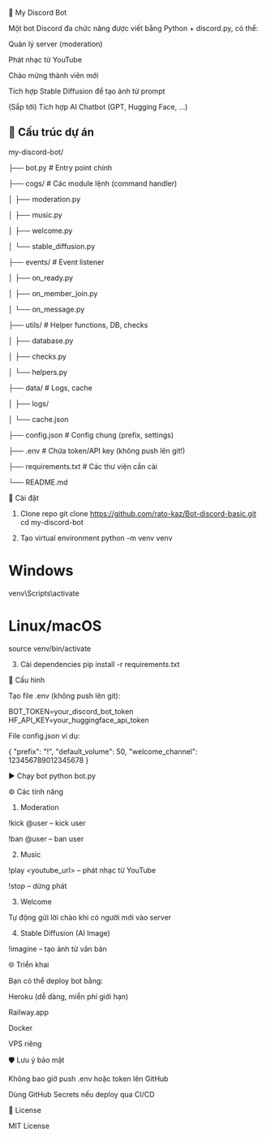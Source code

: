 🤖 My Discord Bot

Một bot Discord đa chức năng được viết bằng Python + discord.py, có thể:

Quản lý server (moderation)

Phát nhạc từ YouTube

Chào mừng thành viên mới

Tích hợp Stable Diffusion để tạo ảnh từ prompt

(Sắp tới) Tích hợp AI Chatbot (GPT, Hugging Face, …)

## 📂 Cấu trúc dự án
my-discord-bot/

├── bot.py # Entry point chính

├── cogs/ # Các module lệnh (command handler)

│ ├── moderation.py

│ ├── music.py

│ ├── welcome.py

│ └── stable_diffusion.py

├── events/ # Event listener

│ ├── on_ready.py

│ ├── on_member_join.py

│ └── on_message.py

├── utils/ # Helper functions, DB, checks

│ ├── database.py

│ ├── checks.py

│ └── helpers.py

├── data/ # Logs, cache

│ ├── logs/

│ └── cache.json

├── config.json # Config chung (prefix, settings)

├── .env # Chứa token/API key (không push lên git!)

├── requirements.txt # Các thư viện cần cài

└── README.md


🚀 Cài đặt
1. Clone repo
git clone https://github.com/rato-kaz/Bot-discord-basic.git
cd my-discord-bot

2. Tạo virtual environment
python -m venv venv
# Windows
venv\Scripts\activate
# Linux/macOS
source venv/bin/activate

3. Cài dependencies
pip install -r requirements.txt

🔑 Cấu hình

Tạo file .env (không push lên git):

BOT_TOKEN=your_discord_bot_token
HF_API_KEY=your_huggingface_api_token


File config.json ví dụ:

{
  "prefix": "!",
  "default_volume": 50,
  "welcome_channel": 123456789012345678
}

▶️ Chạy bot
python bot.py

⚙️ Các tính năng
1. Moderation

!kick @user – kick user

!ban @user – ban user

2. Music

!play <youtube_url> – phát nhạc từ YouTube

!stop – dừng phát

3. Welcome

Tự động gửi lời chào khi có người mới vào server

4. Stable Diffusion (AI Image)

!imagine <prompt> – tạo ảnh từ văn bản

🌐 Triển khai

Bạn có thể deploy bot bằng:

Heroku (dễ dàng, miễn phí giới hạn)

Railway.app

Docker

VPS riêng

🛡️ Lưu ý bảo mật

Không bao giờ push .env hoặc token lên GitHub

Dùng GitHub Secrets nếu deploy qua CI/CD

📜 License

MIT License
